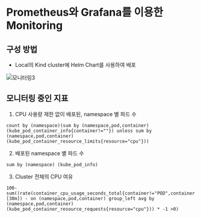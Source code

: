 # Prometheus와 Grafana를 이용한 Monitoring

## 구성 방법
* Local의 Kind cluster에 Helm Chart를 사용하여 배포


![모니터링3](https://user-images.githubusercontent.com/47857304/212628650-f97cca4f-5a81-4cd6-8ed7-a471128ade99.png)




## 모니터링 중인 지표
1. CPU 사용량 제한 없이 배포된, namespace 별 파드 수 
```
count by (namespace)(sum by (namespace,pod,container)(kube_pod_container_info{container!=""}) unless sum by (namespace,pod,container)(kube_pod_container_resource_limits{resource="cpu"}))
```
2. 배포된 namespace 별 파드 수 
```
sum by (namespace) (kube_pod_info)
```

3. Cluster 전체의 CPU 여유
```
100-sum((rate(container_cpu_usage_seconds_total{container!="POD",container!=""}[30m]) - on (namespace,pod,container) group_left avg by (namespace,pod,container)(kube_pod_container_resource_requests{resource="cpu"})) * -1 >0)
```
